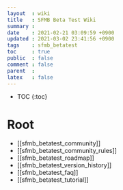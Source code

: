 ```yaml
---
layout  : wiki
title   : SFMB Beta Test Wiki 
summary : 
date    : 2021-02-21 03:09:59 +0900
updated : 2021-03-02 23:41:56 +0900
tags    : sfmb_betatest 
toc     : true
public  : false
comment : false
parent  : 
latex   : false
---
```

* TOC
{:toc}

# Root

* [[sfmb_betatest_community]]
* [[sfmb_betatest_community_rules]]
* [[sfmb_betatest_roadmap]]
* [[sfmb_betatest_version_history]]
* [[sfmb_betatest_faq]]
* [[sfmb_betatest_tutorial]]
